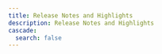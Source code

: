 ```yaml
---
title: Release Notes and Highlights
description: Release Notes and Highlights
cascade:
  search: false
---
```

